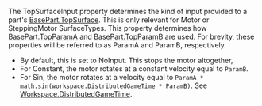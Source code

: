 The TopSurfaceInput property determines the kind of input provided to a
part's [BasePart.TopSurface](https://create.roblox.com/docs/reference/engine/classes/BasePart#TopSurface). This is only relevant for Motor or
SteppingMotor SurfaceTypes. This property determines how
[BasePart.TopParamA](https://create.roblox.com/docs/reference/engine/classes/BasePart#TopParamA) and [BasePart.TopParamB](https://create.roblox.com/docs/reference/engine/classes/BasePart#TopParamB) are used. For brevity, these
properties will be referred to as ParamA and ParamB, respectively.

- By default, this is set to NoInput. This stops the motor altogether,
- For Constant, the motor rotates at a constant velocity equal to
  `ParamB`.
- For Sin, the motor rotates at a velocity equal to
  `ParamA * math.sin(workspace.DistributedGameTime * ParamB)`. See
  [Workspace.DistributedGameTime](https://create.roblox.com/docs/reference/engine/classes/Workspace#DistributedGameTime).